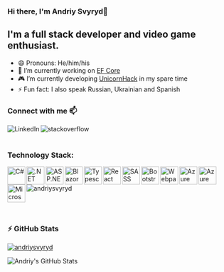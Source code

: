 ### Hi there, I'm Andriy Svyryd👋

## I'm a full stack developer and video game enthusiast.

- 😄 Pronouns: He/him/his
- 🔭 I’m currently working on [EF Core](https://github.com/dotnet/efcore)
- 🎮 I’m currently developing [UnicornHack](https://github.com/AndriySvyryd/UnicornHack) in my spare time
- ⚡ Fun fact: I also speak Russian, Ukrainian and Spanish

### Connect with me 📫

[<img align="left" alt="LinkedIn" src="https://img.shields.io/badge/linkedin-%230077B5.svg?&style=for-the-badge&logo=linkedin&logoColor=white" />][linkedin]
[<img align="left" alt="stackoverflow" src="https://img.shields.io/badge/stack%20overflow-FE7A16?logo=stack-overflow&logoColor=white&style=for-the-badge" />][stackoverflow]

<br />
<br />

### Technology Stack:

<p align="left">
<a href="https://docs.microsoft.com/dotnet/csharp/" target="_blank"><img align="left" alt="C#" width="40" height="40" src="https://upload.wikimedia.org/wikipedia/commons/0/0d/C_Sharp_wordmark.svg" /></a>
<a href="https://docs.microsoft.com/dotnet/" target="_blank"><img align="left" alt=".NET Core" width="40" height="40" src="https://upload.wikimedia.org/wikipedia/commons/e/ee/.NET_Core_Logo.svg" /></a>
<a href="https://docs.microsoft.com/aspnet/core/" target="_blank"><img align="left" alt="ASP.NET Core" width="40" height="40" src="http://dotnetcore.io/wp-content/uploads/2017/01/DNC-Logo-300x226.png" /></a>  
<a href="https://dotnet.microsoft.com/apps/aspnet/web-apps/blazor" target="_blank"><img align="left" alt="Blazor" width="40" height="40" src="https://upload.wikimedia.org/wikipedia/commons/d/d0/Blazor.png" /></a>
<a href="https://www.typescriptlang.org/" target="_blank"><img align="left" alt="Typescript" width="40" height="40" src="https://upload.wikimedia.org/wikipedia/commons/4/4c/Typescript_logo_2020.svg" /></a>
<a href="https://reactjs.org/" target="_blank"><img align="left" alt="React" width="40" height="40" src="https://devicons.github.io/devicon/devicon.git/icons/react/react-original-wordmark.svg" /></a>
<a href="https://sass-lang.com/" target="_blank"><img align="left" alt="SASS" width="40" height="40" src="https://upload.wikimedia.org/wikipedia/commons/9/96/Sass_Logo_Color.svg" /></a>
<a href="https://getbootstrap.com/" target="_blank"><img align="left" alt="Bootstrap" width="40" height="40" src="https://upload.wikimedia.org/wikipedia/commons/b/b2/Bootstrap_logo.svg" /></a>
<a href="https://webpack.js.org" target="_blank"><img align="left" alt="Webpack" width="40" height="40" src="https://devicons.github.io/devicon/devicon.git/icons/webpack/webpack-original.svg" /></a>
<a href="https://portal.azure.com/" target="_blank"><img align="left" alt="Azure" width="40" height="40" src="https://www.vectorlogo.zone/logos/microsoft_azure/microsoft_azure-icon.svg" /></a>
<a href="https://azure.microsoft.com/services/cosmos-db/" target="_blank"><img align="left" alt="Azure Cosmos" width="40" height="40" src="https://azurecomcdn.azureedge.net/cvt-bc7678720274e2a314365cb2c02b1d2cf78aa3804b40bd998fb989bb85b347bd/images/page/services/cosmosdb/dev-01-sql-api.svg" /></a>
<a href="https://www.microsoft.com/sql-server/" target="_blank"><img align="left" alt="Microsoft SQL Server" width="40" height="40" src="https://cdn.worldvectorlogo.com/logos/microsoft-sql-server.svg" /></a>
</p>

<br />

<p><img src="https://github-readme-stats.vercel.app/api/top-langs?username=andriysvyryd&show_icons=true&hide_border=true&locale=en&layout=compact" alt="andriysvyryd" /></p>

<br />
<br />

### :zap: GitHub Stats

<a href="https://github.com/ryo-ma/github-profile-trophy"><img src="https://github-profile-trophy.vercel.app/?username=andriysvyryd&margin-w=5" alt="andriysvyryd" /></a>

<img align="left" alt="Andriy's GitHub Stats" src="https://github-readme-stats.vercel.app/api?username=AndriySvyryd&show_icons=true&hide_border=true&hide_title=true&hide_rank=true&count_private=true&include_all_commits=true" />

[linkedin]: https://www.linkedin.com/in/andriy-svyryd-51364719/
[stackoverflow]: https://stackoverflow.com/users/1171992/andriy-svyryd
